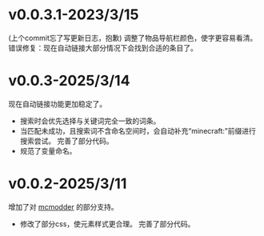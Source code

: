 # v0.0.3.1-2023/3/15
(上个commit忘了写更新日志，抱歉)
调整了物品导航栏颜色，使字更容易看清。
错误修复：现在自动链接大部分情况下会找到合适的条目了。

# v0.0.3-2025/3/14
现在自动链接功能更加稳定了。
* 搜索时会优先选择与关键词完全一致的词条。
* 当匹配未成功，且搜索词不含命名空间时，会自动补充“minecraft:”前缀进行搜索尝试。
完善了部分代码。
* 规范了变量命名。

# v0.0.2-2025/3/11
增加了对 [mcmodder](https://github.com/Charcoal-Black/Mcmodder) 的部分支持。  
* 修改了部分css，使元素样式更合理。
完善了部分代码。